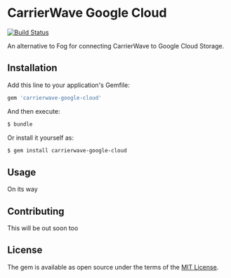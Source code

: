 # CarrierWave Google Cloud
[![Build Status](https://travis-ci.org/farrows76/carrierwave-google-cloud.svg?branch=master)](https://travis-ci.org/farrows76/carrierwave-google-cloud)

An alternative to Fog for connecting CarrierWave to Google Cloud Storage.

## Installation
Add this line to your application's Gemfile:

```ruby
gem 'carrierwave-google-cloud'
```

And then execute:
```bash
$ bundle
```

Or install it yourself as:
```bash
$ gem install carrierwave-google-cloud
```
## Usage
On its way

## Contributing
This will be out soon too


## License
The gem is available as open source under the terms of the [MIT License](http://opensource.org/licenses/MIT).
